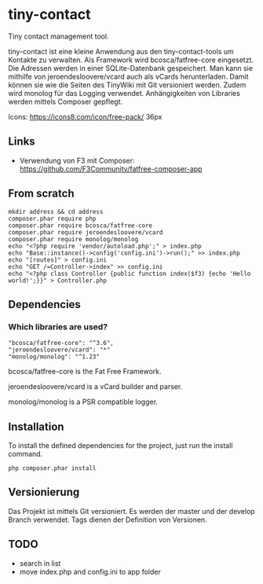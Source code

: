 # tiny-contact
Tiny contact management tool.

tiny-contact ist eine kleine Anwendung aus den tiny-contact-tools um Kontakte zu verwalten.
Als Framework wird bcosca/fatfree-core eingesetzt.
Die Adressen werden in einer SQLite-Datenbank gespeichert.
Man kann sie mithilfe von jeroendesloovere/vcard auch als vCards herunterladen.
Damit können sie wie die Seiten des TinyWiki mit Git versioniert werden.
Zudem wird monolog für das Logging verwendet.
Anhängigkeiten von Libraries werden mittels Composer gepflegt.

Icons: https://icons8.com/icon/free-pack/
36px

## Links

- Verwendung von F3 mit Composer: https://github.com/F3Community/fatfree-composer-app

## From scratch

    mkdir address && cd address
    composer.phar require php
    composer.phar require bcosca/fatfree-core
    composer.phar require jeroendesloovere/vcard
    composer.phar require monolog/monolog
    echo "<?php require 'vendor/autoload.php';" > index.php
    echo "Base::instance()->config('config.ini')->run();" >> index.php
    echo "[routes]" > config.ini
    echo "GET /=Controller->index" >> config.ini
    echo "<?php class Controller {public function index($f3) {echo 'Hello world!';}}" > Controller.php

## Dependencies

### Which libraries are used?

    "bcosca/fatfree-core": "^3.6",
    "jeroendesloovere/vcard": "*"
    "monolog/monolog": "^1.23"

bcosca/fatfree-core is the Fat Free Framework.

jeroendesloovere/vcard is a vCard builder and parser.

monolog/monolog is a PSR compatible logger.

## Installation

To install the defined dependencies for the project, just run the install command.

```php composer.phar install```

## Versionierung

Das Projekt ist mittels Git versioniert. Es werden der master und der develop
Branch verwendet. Tags dienen der Definition von Versionen.

## TODO

- search in list
- move index.php and config.ini to app folder
